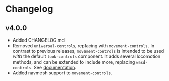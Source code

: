 # Changelog

## v4.0.0

* Added CHANGELOG.md
* Removed `universal-controls`, replacing with `movement-controls`. In contrast to previous releases, `movement-controls` is intended to be used _with_ the default `look-controls` component. It adds several locomotion methods, and can be extended to include more, replacing `wasd-controls`. See [documentation](https://github.com/donmccurdy/aframe-extras/tree/v4.0.0/src/controls).
* Added navmesh support to `movement-controls`.
